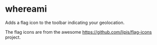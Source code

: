 # whereami

Adds a flag icon to the toolbar indicating your geolocation.

The flag icons are from the awesome https://github.com/lipis/flag-icons project.
